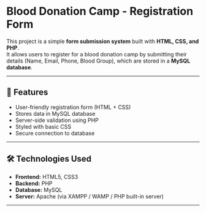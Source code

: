 # Blood Donation Camp - Registration Form

This project is a simple **form submission system** built with **HTML, CSS, and PHP**.  
It allows users to register for a blood donation camp by submitting their details (Name, Email, Phone, Blood Group), which are stored in a **MySQL database**.

---

## 🚀 Features
- User-friendly registration form (HTML + CSS)
- Stores data in MySQL database
- Server-side validation using PHP
- Styled with basic CSS
- Secure connection to database

---

## 🛠️ Technologies Used
- **Frontend:** HTML5, CSS3
- **Backend:** PHP
- **Database:** MySQL
- **Server:** Apache (via XAMPP / WAMP / PHP built-in server)

---


